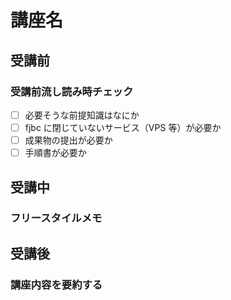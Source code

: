 # 講座名

## 受講前

### 受講前流し読み時チェック

- [ ] 必要そうな前提知識はなにか
- [ ] fjbc に閉じていないサービス（VPS 等）が必要か
- [ ] 成果物の提出が必要か
- [ ] 手順書が必要か

## 受講中

### フリースタイルメモ

## 受講後

### 講座内容を要約する


